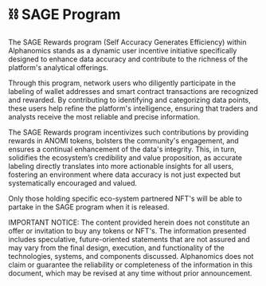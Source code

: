# ⛓️ SAGE Program

The SAGE Rewards program (Self Accuracy Generates Efficiency) within Alphanomics stands as a dynamic user incentive initiative specifically designed to enhance data accuracy and contribute to the richness of the platform's analytical offerings.&#x20;

Through this program, network users who diligently participate in the labeling of wallet addresses and smart contract transactions are recognized and rewarded. By contributing to identifying and categorizing data points, these users help refine the platform's intelligence, ensuring that traders and analysts receive the most reliable and precise information.&#x20;

The SAGE Rewards program incentivizes such contributions by providing rewards in ANOMI tokens, bolsters the community's engagement, and ensures a continual enhancement of the data's integrity. This, in turn, solidifies the ecosystem’s credibility and value proposition, as accurate labeling directly translates into more actionable insights for all users, fostering an environment where data accuracy is not just expected but systematically encouraged and valued.

Only those holding specific eco-system partnered NFT's will be able to partake in the SAGE program when it is released.



















IMPORTANT NOTICE: The content provided herein does not constitute an offer or invitation to buy any tokens or NFT's. The information presented includes speculative, future-oriented statements that are not assured and may vary from the final design, execution, and functionality of the technologies, systems, and components discussed. Alphanomics does not claim or guarantee the reliability or completeness of the information in this document, which may be revised at any time without prior announcement.
